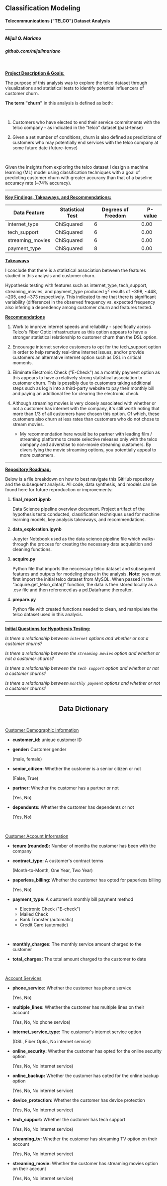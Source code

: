 ## Classification Modeling

#### Telecommunications ("TELCO") Dataset Analysis
----

##### Mijail Q. Mariano
##### github.com/mijailmariano

<br>

**<u>Project Description & Goals:</u>**

The purpose of this analysis was to explore the telco dataset through visualizations and statistical tests to identify potential influencers of customer churn.

**The term "churn"** in this analysis is defined as both:

<br>

1. Customers who have elected to end their service commitments with the telco company - as indicated in the "telco" dataset (past-tense) 

2.  Given a set number of conditions, churn is also defined as predictions of customers who may potentially end services with the telco company at some future date (future-tense)

<br>

Given the insights from exploring the telco dataset I design a machine learning (ML) model using classification techniques with a goal of predicting customer churn with greater accuracy than that of a baseline accuracy rate (~74% accuracy). 

----
<u>**Key Findings, Takeaways, and Recommendations:**</u>

<center>
<table>
  <thead>
    <tr>
      <th>Data Feature</th>
      <th>Statistical Test</th>
      <th>Degrees of Freedom</th>
      <th>P-value</th>
    </tr>
  </thead>
  <tbody>
    <tr>
      <td>internet_type</td>
      <td>ChiSquared</td>
      <td>6</td>
      <td>0.00</td>
    </tr>
    <tr>
      <td>tech_support</td>
      <td>ChiSquared</td>
      <td>6</td>
      <td>0.00</td>
    </tr>
    <tr>
      <td>streaming_movies</td>
      <td>ChiSquared</td>
      <td>6</td>
      <td>0.00</td>
    </tr>
    <tr>
      <td>payment_type</td>
      <td>ChiSquared</td>
      <td>8</td>
      <td>0.00</td>
  </tbody>
</table>
</center>


**<u>Takeaways</u>**

I conclude that there is a statistical association between the features studied in this analysis and customer churn. 

Hypothesis testing with features such as internet_type, tech_support, streaming_movies, and payment_type produced $\chi^2$ results of ~398, ~448, ~205, and ~373 respectively. This indicated to me that there is significant variability (difference) in the observed frequency vs. expected frequency also infering a dependency among customer churn and features tested.

**<u>Recommendations</u>**

1. Work to improve internet speeds and reliability - specifically across Telco's Fiber Optic infrastructure as this option appears to have a stronger statistical relationship to customer churn than the DSL option.
   
2. Encourage internet service customers to opt for the tech_support option in order to help remedy real-time internet issues, and/or provide customers an alternative internet option such as DSL in critical moments.

3. Eliminate Electronic Check ("E-Check") as a monthly payment option as this appears to have a relatively strong statistical association to customer churn. This is possibly due to customers taking additional steps such as login into a third-party website to pay their monthly bill and paying an additional fee for clearing the electronic check. 

4. Although streaming movies is very closely associated with whether or not a customer has internet with the company, it's still worth noting that more than 1/3 of all customers have chosen this option. Of which, these customers also churn at less rates than customers who do not chose to stream movies. 

    - My recommendation here would be to partner with leading film / streaming platforms to create selective releases only with the telco company and adverstise to non-movie streaming customers. By diversifying the movie streaming options, you potentially appeal to more customers. 

----
**<u>Repository Roadmap:</u>**

Below is a file breakdown on how to best navigate this GitHub repository and the subsequent analysis. All code, data synthesis, and models can be found here for future reproduction or improvements:

1. **final_report.ipynb**

   Data Science pipeline overview document. Project artifact of the hypothesis tests conducted, classification techniques used for machine learning models, key analysis takeaways, and recommendations.

2. **data_exploration.ipynb**

   Jupyter Notebook used as the data science pipeline file which walks-through the process for creating the necessary data acquisition and cleaning functions.

3. **acquire.py** 

    Python file that imports the neccessary telco dataset and subsequent features and outputs for modeling phase in the analysis. **Note:** you must first import the initial telco dataset from MySQL. When passed in the "acquire.get_telco_data()" function, the data is then stored locally as a .csv file and then referenced as a pd.Dataframe thereafter. 

4. **prepare.py**

   Python file with created functions needed to clean, and manipulate the telco dataset used in this analysis.


----
**<u>Initial Questions for Hypothesis Testing:</u>**

*Is there a relationship between ```internet``` options and whether or not a customer churns?*

*Is there a relationship between the ```streaming movies``` option and whether or not a customer churns?*

*Is there a relationship between the ```tech support``` option and whether or not a customer churns?*

*Is there a relationship between ```monthly payment``` options and whether or not a customer churns?*


----
## <center> **Data Dictionary** </center>

<br>

<u>Customer Demographic Information</u>

* **customer_id:** unique customer ID

* **gender:** Customer gender 
  
  (male, female)

* **senior_citizen:** Whether the customer is a senior citizen or not
  
  (False, True)

* **partner:** Whether the customer has a partner or not 
  
  (Yes, No)

* **dependents:** Whether the customer has dependents or not 
  
  (Yes, No)

<br>

<u>Customer Account Information</u>

* **tenure (rounded):** Number of months the customer has been with the company

* **contract_type:** A customer's contract terms 
  
  (Month-to-Month, One Year, Two Year)

* **paperless_billing:** Whether the customer has opted for paperless billing 
  
  (Yes, No)

* **payment_type:** A customer’s monthly bill payment method 
  
  * Electronic Check ("E-check") 
  * Mailed Check
  * Bank Transfer (automatic)
  * Credit Card (automatic)

<br>

* **monthly_charges:** The monthly service amount charged to the customer

* **total_charges:** The total amount charged to the customer to date

<br>

<u>Account Services</u>

* **phone_service:** Whether the customer has phone service
  
  (Yes, No)

* **multiple_lines:** Whether the customer has multiple lines on their account
  
  (Yes, No, No phone service)

* **internet_service_type:** The customer's internet service option
  
  (DSL, Fiber Optic, No internet service)

* **online_security:** Whether the customer has opted for the online security option
  
  (Yes, No, No internet service)

* **online_backup:** Whether the customer has opted for the online backup option
  
  (Yes, No, No internet service)

* **device_protection:** Whether the customer has device protection 
  
  (Yes, No, No internet service)

* **tech_support:** Whether the customer has tech support 
  
  (Yes, No, No internet service)

* **streaming_tv:** Whether the customer has streaming TV option on their account
  
  (Yes, No, No internet service)

* **streaming_movie:** Whether the customer has streaming movies option on their account
  
  (Yes, No, No internet service)

